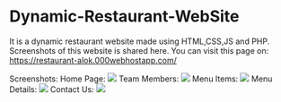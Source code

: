 # Dynamic-Restaurant-WebSite
It is a dynamic restaurant website made using HTML,CSS,JS and PHP.
Screenshots of this website is shared here.
You can visit this page on:
  https://restaurant-alok.000webhostapp.com/
  
  Screenshots:
          Home Page:
          ![](screenshots/home.jpg)
          Team Members:
          ![](screenshots/team.jpg)
          Menu Items:
          ![](screenshots/menu.jpg)
          Menu Details:
          ![](screenshots/menu_details.jpg)
          Contact Us:
          ![](screenshots/contact.jpg)
